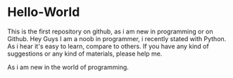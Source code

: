 # Hello-World
This is the first repository on github, as i am new in programming or on Github.
Hey Guys
I am a noob in programmer, i recently stated with Python.
As i hear it's easy to learn, compare to others.
If you have any kind of suggestions or any kind of materials, please help me.

As i am new in the world of programming.
